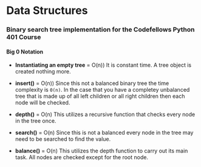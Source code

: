 # Data Structures

### Binary search tree implementation for the Codefellows Python 401 Course

#### Big 0 Notation

- __Instantiating an empty tree__ = O(n))
  It is constant time. A tree object is created nothing more.


- __insert()__ = O(n))
 Since this not a balanced binary tree the time complexity is `0(n)`. In the
 case that you have a completey unbalanced tree that is made up of all
 left children or all right children then each node will be checked.


- __depth()__ = O(n)
  This utilizes a recursive function that checks every node in the tree once.


- __search()__ = O(n)
  Since this is not a balanced every node in the tree may need to be searched
  to find the value.


- __balance()__ = O(n)
  This utilizes the depth function to carry out its main task. All nodes are
  checked except for the root node.
